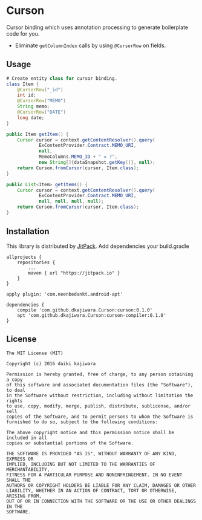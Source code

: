Curson
======

Cursor binding which uses annotation processing to generate boilerplate code for you.  

 * Eliminate `getColumnIndex` calls by using `@CursorRow` on fields.

Usage
-----
 
```java
# Create entity class for cursor binding.
class Item {
    @CursorRow("_id")
    int id;
    @CursorRow("MEMO")
    String memo;
    @CursorRow("DATE")
    long date;
}

public Item getItem() {
    Cursor cursor = context.getContentResolver().query(
            ExContentProvider.Contract.MEMO_URI,
            null,
            MemoColumns.MEMO_ID + " = ?",
            new String[]{dataSnapshot.getKey()}, null);
    return Curson.fromCursor(cursor, Item.class);
}

public List<Item> getItems() {
    Cursor cursor = context.getContentResolver().query(
            ExContentProvider.Contract.MEMO_URI,
            null, null, null, null);
    return Curson.fromCursor(cursor, Item.class);
}
```

Installation
--------
This library is distributed by [JitPack](https://jitpack.io/). Add dependencies your build.gradle
```
allprojects {
    repositories {
        ...
        maven { url "https://jitpack.io" }
    }
}

apply plugin: 'com.neenbedankt.android-apt'

dependencies {
    compile 'com.github.dkajiwara.Curson:curson:0.1.0'
    apt 'com.github.dkajiwara.Curson:curson-compiler:0.1.0'
}
```

License
-------
    The MIT License (MIT)
    
    Copyright (c) 2016 daiki kajiwara
    
    Permission is hereby granted, free of charge, to any person obtaining a copy
    of this software and associated documentation files (the "Software"), to deal
    in the Software without restriction, including without limitation the rights
    to use, copy, modify, merge, publish, distribute, sublicense, and/or sell
    copies of the Software, and to permit persons to whom the Software is
    furnished to do so, subject to the following conditions:
    
    The above copyright notice and this permission notice shall be included in all
    copies or substantial portions of the Software.
    
    THE SOFTWARE IS PROVIDED "AS IS", WITHOUT WARRANTY OF ANY KIND, EXPRESS OR
    IMPLIED, INCLUDING BUT NOT LIMITED TO THE WARRANTIES OF MERCHANTABILITY,
    FITNESS FOR A PARTICULAR PURPOSE AND NONINFRINGEMENT. IN NO EVENT SHALL THE
    AUTHORS OR COPYRIGHT HOLDERS BE LIABLE FOR ANY CLAIM, DAMAGES OR OTHER
    LIABILITY, WHETHER IN AN ACTION OF CONTRACT, TORT OR OTHERWISE, ARISING FROM,
    OUT OF OR IN CONNECTION WITH THE SOFTWARE OR THE USE OR OTHER DEALINGS IN THE
    SOFTWARE.


